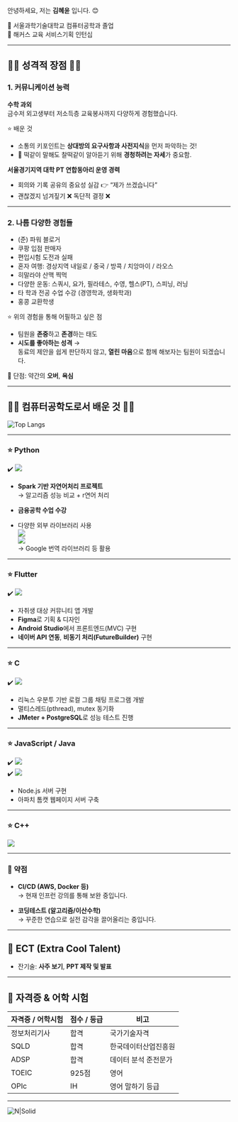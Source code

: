 안녕하세요, 저는 **김혜윤** 입니다. 😊

🏫 서울과학기술대학교 컴퓨터공학과 졸업  
🏢 해커스 교육 서비스기획 인턴십  

---

## ✌🏻 성격적 장점 ✌🏻

### 1. 커뮤니케이션 능력

**수학 과외**  
금수저 외고생부터 저소득층 교육봉사까지 다양하게 경험했습니다.

⭐ 배운 것  
- 소통의 키포인트는 **상대방의 요구사항과 사전지식**을 먼저 파악하는 것!  
- 🐶 떡같이 말해도 찰떡같이 알아듣기 위해 **경청하려는 자세**가 중요함.

**서울경기지역 대학 PT 연합동아리 운영 경력**  
- 회의와 기록 공유의 중요성 실감 👉 “제가 쓰겠습니다”  
- 괜찮겠지 넘겨짚기 ❌ 독단적 결정 ❌

---

### 2. 나름 다양한 경험들

- (준) 파워 블로거  
- 쿠팡 입점 판매자  
- 편입시험 도전과 실패  
- 혼자 여행: 경상지역 내일로 / 중국 / 방콕 / 치앙마이 / 라오스  
- 히말라야 산맥 찍먹  
- 다양한 운동: 스쿼시, 요가, 필라테스, 수영, 헬스(PT), 스피닝, 러닝  
- 타 학과 전공 수업 수강 (경영학과, 생화학과)  
- 홍콩 교환학생

⭐ 위의 경험을 통해 어필하고 싶은 점  
- 팀원을 **존중**하고 **존경**하는 태도  
- **시도를 좋아하는 성격** →  
  동료의 제안을 쉽게 판단하지 않고, **열린 마음**으로 함께 해보자는 팀원이 되겠습니다.

🥹 단점: 약간의 **오버**, **욕심**

---

## ✌🏻 컴퓨터공학도로서 배운 것 ✌🏻

![Top Langs](https://github-readme-stats.vercel.app/api/top-langs/?username=gpdbs9409&layout=compact)

---

### ⭐ Python

✔️ <img src="https://img.shields.io/badge/Python-%233776AB?style=for-the-badge&logo=Python&logoColor=white">  

- **Spark 기반 자연어처리 프로젝트**  
  → 알고리즘 성능 비교 + r연어 처리  

- **금융공학 수업 수강**  
- 다양한 외부 라이브러리 사용  
  <img src="https://img.shields.io/badge/Selenium-%2343B02A?style=for-the-badge&logo=Selenium&logoColor=white">  
  <img src="https://img.shields.io/badge/BeautifulSoup-%23377091?style=for-the-badge&logo=BeautifulSoup&logoColor=white">  
  → Google 번역 라이브러리 등 활용

---

### ⭐ Flutter

✔️ <img src="https://img.shields.io/badge/Flutter-%2302569B?style=for-the-badge&logo=Flutter&logoColor=white">  

- 자취생 대상 커뮤니티 앱 개발  
- **Figma**로 기획 & 디자인  
- **Android Studio**에서 프론트엔드(MVC) 구현  
- **네이버 API 연동**, **비동기 처리(FutureBuilder)** 구현

---

### ⭐ C

✔️ <img src="https://img.shields.io/badge/C-%2300599C?style=for-the-badge&logo=C&logoColor=white">  

- 리눅스 우분투 기반 로컬 그룹 채팅 프로그램 개발  
- 멀티스레드(pthread), mutex 동기화  
- **JMeter + PostgreSQL**로 성능 테스트 진행

---

### ⭐ JavaScript / Java

✔️ <img src="https://img.shields.io/badge/JavaScript-%23F7DF1E?style=for-the-badge&logo=JavaScript&logoColor=black">  
✔️ <img src="https://img.shields.io/badge/Java-%23ED8B00?style=for-the-badge&logo=Java&logoColor=white">  

- Node.js 서버 구현  
- 아파치 톰캣 웹페이지 서버 구축

---

### ⭐ C++

<img src="https://img.shields.io/badge/C++-%2300599C?style=for-the-badge&logo=C%2B%2B&logoColor=white">

---

### 🥹 약점

- **CI/CD (AWS, Docker 등)**  
  → 현재 인프런 강의를 통해 보완 중입니다.

- **코딩테스트 (알고리즘/이산수학)**  
  → 꾸준한 연습으로 실전 감각을 끌어올리는 중입니다.

---

## 🌱 ECT (Extra Cool Talent)

- 잔기술: **사주 보기**, **PPT 제작 및 발표**

---

## 🏅 자격증 & 어학 시험

| 자격증 / 어학시험 | 점수 / 등급 | 비고 |
|------------------|------------|------|
| 정보처리기사       | 합격         | 국가기술자격 |
| SQLD             | 합격         | 한국데이터산업진흥원 |
| ADSP             | 합격         | 데이터 분석 준전문가 |
| TOEIC            | 925점       | 영어 |
| OPIc             | IH          | 영어 말하기 등급 |

---

![N|Solid](https://i.imgur.com/56QYiUM.gif)

